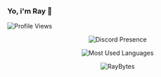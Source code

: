 ### Yo, i'm Ray 👋

![Profile Views](https://komarev.com/ghpvc/?username=raybytes&color=blue&style=for-the-badge)

<p align="center"> <img src="https://lanyard.cnrad.dev/api/617398163438829570)](https://discord.com/users/617398163438829570" alt="Discord Presence" />
<p align="center"> <img src="https://github-readme-stats.vercel.app/api/top-langs/?username=RayBytes&theme=blue-green" alt="Most Used Languages" />
<p align="center"> <img src="https://github-readme-stats.vercel.app/api?username=RayBytes&theme=blue-green" alt="RayBytes" />

